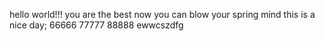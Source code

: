 hello world!!!
you are the best
now you can blow your spring mind
this is a nice day;
66666
77777
88888
ewwcszdfg